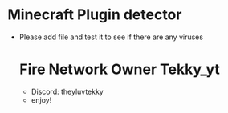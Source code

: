 # Minecraft Plugin detector
- Please add file and test it to see if there are any viruses

  # Fire Network Owner Tekky_yt
  - Discord: theyluvtekky
  - enjoy!

